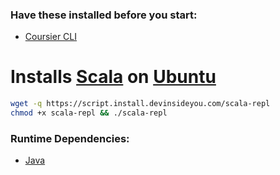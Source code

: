 ### Have these installed before you start:
* [Coursier CLI](https://github.com/DevInsideYou/install-coursier-cli)

# Installs [Scala](https://www.scala-lang.org/) on [Ubuntu](https://www.ubuntu.com/)

```bash
wget -q https://script.install.devinsideyou.com/scala-repl
chmod +x scala-repl && ./scala-repl
```

### Runtime Dependencies:
* [Java](https://github.com/DevInsideYou/install-java)
